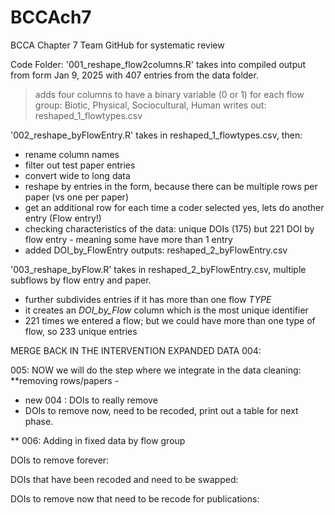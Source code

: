 # BCCAch7
BCCA Chapter 7 Team GitHub for systematic review 

Code Folder:
'001_reshape_flow2columns.R' takes into compiled output from form Jan 9, 2025 with 407 entries
from the data folder. 
> adds four columns to have a binary variable (0 or 1) for each flow group: Biotic, Physical, Sociocultural, Human 
> writes out: reshaped_1_flowtypes.csv

'002_reshape_byFlowEntry.R' takes in reshaped_1_flowtypes.csv, then:
- rename column names 
- filter out test paper entries 
- convert wide to long data 
- reshape by entries in the form, because there can be multiple rows per paper (vs one per paper)
- get an additional row for each time a coder selected yes, lets do another entry (Flow entry!)
- checking characteristics of the data: unique DOIs (175) but 221 DOI by flow entry - meaning some have more than 1 entry
- added DOI_by_FlowEntry
outputs: reshaped_2_byFlowEntry.csv

'003_reshape_byFlow.R' takes in reshaped_2_byFlowEntry.csv, multiple subflows by flow entry and paper. 
- further subdivides entries if it has more than one flow *TYPE*
- it creates an *DOI_by_Flow* column which is the most unique identifier
- 221 times we entered a flow; but we could have more than one type of flow, so 233 unique entries

MERGE BACK IN THE INTERVENTION EXPANDED DATA 004:

005: NOW we will do the step where we integrate in the data cleaning:
**removing rows/papers - 
- new 004 : DOIs to really remove 
- DOIs to remove now, need to be recoded, print out a table for next phase.

** 006: Adding in fixed data by flow group


DOIs to remove forever: 

DOIs that have been recoded and need to be swapped:

DOIs to remove now that need to be recode for publications: 
